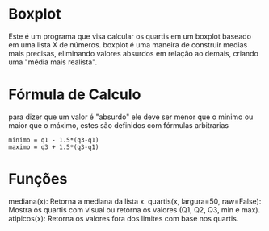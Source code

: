 # Boxplot
Este é um programa que visa calcular os quartis em um boxplot baseado em uma lista X de números. boxplot é uma maneira de construir medias mais precisas, eliminando valores absurdos em relação ao demais, criando uma "média mais realista".

# Fórmula de Calculo
para dizer que um valor é "absurdo" ele deve ser menor que o minimo ou maior que o máximo, estes são definidos com fórmulas arbitrarias
```
minimo = q1 - 1.5*(q3-q1)
maximo = q3 + 1.5*(q3-q1)
```
# Funções
mediana(x): Retorna a mediana da lista x.
quartis(x, largura=50, raw=False): Mostra os quartis com visual ou retorna os valores (Q1, Q2, Q3, min e max).
atipicos(x): Retorna os valores fora dos limites com base nos quartis.